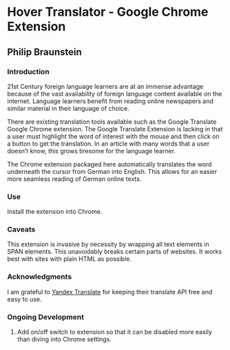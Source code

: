# Hover Translator - Google Chrome Extension
## Philip Braunstein

### Introduction
21st Century foreign language learners are at an immense advantage because of the vast availability of foreign language content available on the internet. Language learners benefit from reading online newspapers and similar material in their language of choice. 

There are existing translation tools available such as the Google Translate Google Chrome extension. The Google Translate Extension is lacking in that a user must highlight the word of interest with the mouse and then click on a button to get the translation. In an article with many words that a user doesn’t know, this grows tiresome for the language learner.

The Chrome extension packaged here automatically translates the word underneath the cursor from German into English. This allows for an easier more seamless reading of German online texts.

### Use
Install the extension into Chrome.

### Caveats
This extension is invasive by necessity by wrapping all text elements in SPAN elements. This unavoidably breaks certain parts of websites. It works best with sites with plain HTML as possible.

### Acknowledgments
I am grateful to [Yandex Translate](https://translate.yandex.com/) for keeping their translate API free and easy to use.

### Ongoing Development
1. Add on/off switch to extension so that it can be disabled more easily than diving into Chrome settings.